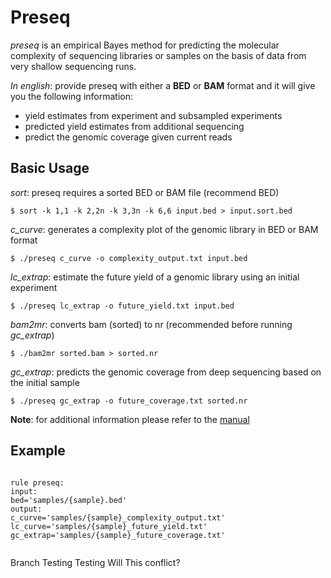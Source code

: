 # Preseq

*preseq* is an empirical Bayes method for predicting the 
molecular complexity of sequencing libraries or samples
on the basis of data from very shallow sequencing runs.

*In english*: provide preseq with either a **BED** or **BAM**
format and it will give you the following information:
<ul>
<li>yield estimates from experiment and subsampled experiments</li>
<li>predicted yield estimates from additional sequencing</li>
<li>predict the genomic coverage given current reads</li>
</ul>

## Basic Usage

*sort*: preseq requires a sorted BED or BAM file (recommend BED)
<pre><code>$ sort -k 1,1 -k 2,2n -k 3,3n -k 6,6 input.bed > input.sort.bed</code></pre>

*c_curve*: generates a complexity plot of the genomic library
in BED or BAM format
<pre><code>$ ./preseq c_curve -o complexity_output.txt input.bed</code></pre>

*lc_extrap*: estimate the future yield of a genomic library using an initial experiment
<pre><code>$ ./preseq lc_extrap -o future_yield.txt input.bed</code></pre>

*bam2mr*: converts bam (sorted) to nr (recommended before running *gc_extrap*)
<pre><code>$ ./bam2mr sorted.bam > sorted.nr</code></pre>

*gc_extrap*: predicts the genomic coverage from deep sequencing based on the initial sample
<pre><code>$ ./preseq gc_extrap -o future_coverage.txt sorted.nr</code></pre>


**Note**: for additional information please refer to the [manual](http://smithlabresearch.org/wp-content/uploads/manual.pdf)

## Example

<pre><code>
rule preseq:
input: 
bed='samples/{sample}.bed'
output:
c_curve='samples/{sample}_complexity_output.txt'
lc_curve='samples/{sample}_future_yield.txt'
gc_extrap='samples/{sample}_future_coverage.txt'

</code></pre>

Branch Testing
Testing
Will This conflict?
